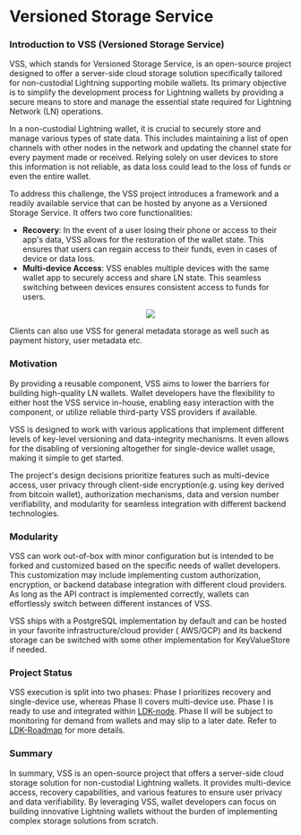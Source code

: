 # Versioned Storage Service

### Introduction to VSS (Versioned Storage Service)

VSS, which stands for Versioned Storage Service, is an open-source project designed to offer a server-side cloud storage
solution specifically tailored for non-custodial Lightning supporting mobile wallets. Its primary objective is to
simplify the development process for Lightning wallets by providing a secure means to store and manage the essential
state required for Lightning Network (LN) operations.

In a non-custodial Lightning wallet, it is crucial to securely store and manage various types of state data. This
includes maintaining a list of open channels with other nodes in the network and updating the channel state for every
payment made or received. Relying solely on user devices to store this information is not reliable, as data loss could
lead to the loss of funds or even the entire wallet.

To address this challenge, the VSS project introduces a framework and a readily available service that can be hosted by
anyone as a Versioned Storage Service. It offers two core functionalities:

* **Recovery**: In the event of a user losing their phone or access to their app's data, VSS allows for the restoration
  of the wallet state. This ensures that users can regain access to their funds, even in cases of device or data loss.
* **Multi-device Access**: VSS enables multiple devices with the same wallet app to securely access and share LN state.
  This seamless switching between devices ensures consistent access to funds for users.

<p align="center">
  <img src="http://www.plantuml.com/plantuml/png/VP2nJWCn44HxVyMKK4JqAQ8W8aGHA33GBxuXP-7p7lRUeVmzAz60X6YcsQTvezrtasRBL89bAyHBZBZBfn57hYmuY0bkYtw6SA-lkV30DITkTd1mY-l5HbRBIInhnIC_5dOBVjliVl9RT9ru8Ou_wJlhPGX5TSQRDhYddJ7BUV8cT8-hniIySlZJ-JmFOiJn0JUZrCg2Q6BybaRJ9YVwCjCff_zWUE7lZN59YRq7rY7iFVmhNm00" />
</p>

Clients can also use VSS for general metadata storage as well such as payment history, user metadata etc.

### Motivation

By providing a reusable component, VSS aims to lower the barriers for building high-quality LN wallets. Wallet
developers have the flexibility to either host the VSS service in-house, enabling easy interaction with the component,
or utilize reliable third-party VSS providers if available.

VSS is designed to work with various applications that implement different levels of key-level versioning and
data-integrity mechanisms. It even allows for the disabling of versioning altogether for single-device wallet usage,
making it simple to get started.

The project's design decisions prioritize features such as multi-device access, user privacy through client-side
encryption(e.g. using key derived from bitcoin wallet), authorization mechanisms, data and version number verifiability,
and modularity for seamless integration with different backend technologies.

### Modularity

VSS can work out-of-box with minor configuration but is intended to be forked and customized based on the specific needs
of wallet developers. This customization may include implementing custom authorization, encryption, or backend database
integration with different cloud providers. As long as the API contract is implemented correctly, wallets can
effortlessly switch between different instances of VSS.

VSS ships with a PostgreSQL implementation by default and can be hosted in your favorite infrastructure/cloud provider (
AWS/GCP) and its backend storage can be switched with some other implementation for KeyValueStore if needed.

### Project Status

VSS execution is split into two phases: Phase I prioritizes recovery and single-device use, whereas Phase II covers
multi-device use. Phase I is ready to use and integrated within [LDK-node]. Phase II will be subject to monitoring for
demand from wallets and may slip to a later date. Refer to [LDK-Roadmap] for more details.

### Summary

In summary, VSS is an open-source project that offers a server-side cloud storage solution for non-custodial Lightning
wallets. It provides multi-device access, recovery capabilities, and various features to ensure user privacy and data
verifiability. By leveraging VSS, wallet developers can focus on building innovative Lightning wallets without the
burden of implementing complex storage solutions from scratch.

[LDK-node]: https://github.com/lightningdevkit/ldk-node

[LDK-Roadmap]: https://lightningdevkit.org/blog/ldk-roadmap/#vss
